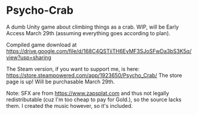 # Psycho-Crab
A dumb Unity game about climbing things as a crab. WIP, will be Early Access March 29th (assuming everything goes according to plan).

Compiled game download at https://drive.google.com/file/d/168C4QSTiiTH6EyMF3SJoSFwDa3bS3K5q/view?usp=sharing

The Steam version, if you want to support me, is here: https://store.steampowered.com/app/1923650/Psycho_Crab/
The store page is up! Will be purchasable March 29th.

Note: SFX are from https://www.zapsplat.com and thus not legally redistributable (cuz I'm too cheap to pay for Gold.), so the source lacks them.
I created the music however, so it's included.

